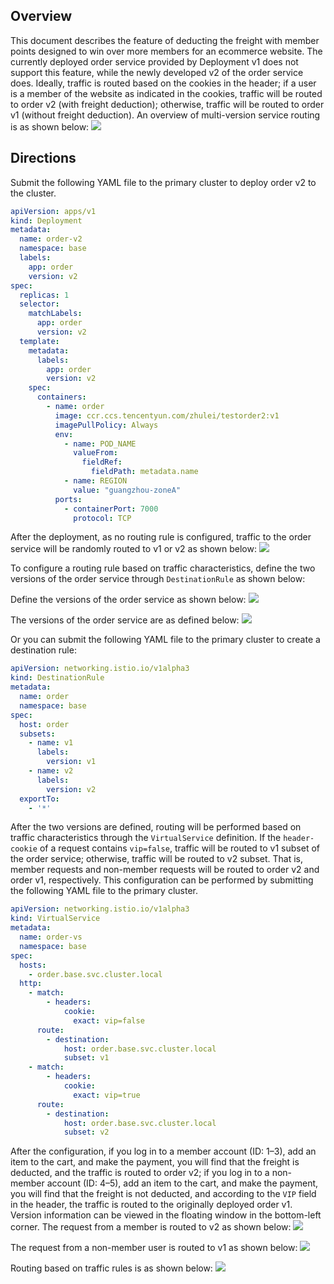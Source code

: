 

## Overview
This document describes the feature of deducting the freight with member points designed to win over more members for an ecommerce website. The currently deployed order service provided by Deployment v1 does not support this feature, while the newly developed v2 of the order service does. Ideally, traffic is routed based on the cookies in the header; if a user is a member of the website as indicated in the cookies, traffic will be routed to order v2 (with freight deduction); otherwise, traffic will be routed to order v1 (without freight deduction).
An overview of multi-version service routing is as shown below:
![](https://qcloudimg.tencent-cloud.cn/raw/32b7be8c38eb80546687b43ea3a1cf23.png)

## Directions
Submit the following YAML file to the primary cluster to deploy order v2 to the cluster.

```yaml
apiVersion: apps/v1
kind: Deployment
metadata:
  name: order-v2
  namespace: base
  labels:
    app: order
    version: v2
spec:
  replicas: 1
  selector:
    matchLabels:
      app: order
      version: v2
  template:
    metadata:
      labels:
        app: order
        version: v2
    spec:
      containers:
        - name: order
          image: ccr.ccs.tencentyun.com/zhulei/testorder2:v1
          imagePullPolicy: Always
          env:
            - name: POD_NAME
              valueFrom:
                fieldRef:
                  fieldPath: metadata.name
            - name: REGION
              value: "guangzhou-zoneA"
          ports:
            - containerPort: 7000
              protocol: TCP
```

After the deployment, as no routing rule is configured, traffic to the order service will be randomly routed to v1 or v2 as shown below:
![](https://qcloudimg.tencent-cloud.cn/raw/5a17c0d1ab6ec49522b314e2198fd828.png) 

To configure a routing rule based on traffic characteristics, define the two versions of the order service through `DestinationRule` as shown below:

Define the versions of the order service as shown below:
![](https://qcloudimg.tencent-cloud.cn/raw/d364db7456a8b5a57e37471042ca4762.png)

The versions of the order service are as defined below:
![](https://qcloudimg.tencent-cloud.cn/raw/c3f90333dd5d575779c8dffbad8723c3.png)


Or you can submit the following YAML file to the primary cluster to create a destination rule:

```yaml
apiVersion: networking.istio.io/v1alpha3
kind: DestinationRule
metadata:
  name: order
  namespace: base
spec:
  host: order
  subsets:
    - name: v1
      labels:
        version: v1
    - name: v2
      labels:
        version: v2
  exportTo:
    - '*'
```

After the two versions are defined, routing will be performed based on traffic characteristics through the `VirtualService` definition. If the `header-cookie` of a request contains `vip=false`, traffic will be routed to v1 subset of the order service; otherwise, traffic will be routed to v2 subset. That is, member requests and non-member requests will be routed to order v2 and order v1, respectively. This configuration can be performed by submitting the following YAML file to the primary cluster.



```yaml
apiVersion: networking.istio.io/v1alpha3
kind: VirtualService
metadata:
  name: order-vs
  namespace: base
spec:
  hosts:
    - order.base.svc.cluster.local
  http:
    - match:
        - headers:
            cookie:
              exact: vip=false
      route:
        - destination:
            host: order.base.svc.cluster.local
            subset: v1
    - match:
        - headers:
            cookie:
              exact: vip=true
      route:
        - destination:
            host: order.base.svc.cluster.local
            subset: v2
```

After the configuration, if you log in to a member account (ID: 1–3), add an item to the cart, and make the payment, you will find that the freight is deducted, and the traffic is routed to order v2; if you log in to a non-member account (ID: 4–5), add an item to the cart, and make the payment, you will find that the freight is not deducted, and according to the `VIP` field in the header, the traffic is routed to the originally deployed order v1. Version information can be viewed in the floating window in the bottom-left corner.
The request from a member is routed to v2 as shown below:
![](https://qcloudimg.tencent-cloud.cn/raw/3dbecdb8e7c511688e961112ce25c53c.png)

The request from a non-member user is routed to v1 as shown below:
![](https://qcloudimg.tencent-cloud.cn/raw/ac7204f19e7708f77d8bdefe7248b4be.png)

Routing based on traffic rules is as shown below:
![](https://qcloudimg.tencent-cloud.cn/raw/32b7be8c38eb80546687b43ea3a1cf23.png)

